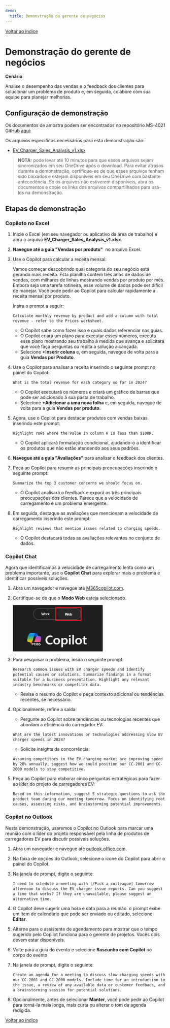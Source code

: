 ```yaml
---
demo:
  title: Demonstração do gerente de negócios
---
```


[Voltar ao índice](https://microsoftlearning.github.io/MS-4021-Copilot-Immersion-Experience/)

# Demonstração do gerente de negócios

**Cenário**:

Analise o desempenho das vendas e o feedback dos clientes para solucionar um problema de produto e, em seguida, colabore com sua equipe para planejar melhorias.

## Configuração de demonstração

Os documentos de amostra podem ser encontrados no repositório MS-4021 GitHub [aqui](https://github.com/MicrosoftLearning/MS-4021-Copilot-Immersion-Experience/tree/master/ResourceFiles):

Os arquivos específicos necessários para esta demonstração são:

- [EV_Charger_Sales_Analysis_v1.xlsx](https://github.com/MicrosoftLearning/MS-4021-Copilot-Immersion-Experience/raw/master/ResourceFiles/EV_Charger_Sales_Analysis_v1.xlsx)

> **NOTA:** pode levar até 10 minutos para que esses arquivos sejam sincronizados em seu OneDrive após o download. Para evitar atrasos durante a demonstração, certifique-se de que esses arquivos tenham sido baixados e estejam disponíveis em seu OneDrive com bastante antecedência. Se os arquivos não estiverem disponíveis, abra os documentos e copie os links dos arquivos compartilhados para usá-los na demonstração.

## Etapas de demonstração

### Copiloto no Excel

1. Inicie o Excel (em seu navegador ou aplicativo da área de trabalho) e abra o arquivo **EV_Charger_Sales_Analysis_v1.xlsx**.

1. **Navegue até a guia "Vendas por produto"**  no arquivo Excel.

1. Use o Copilot para calcular a receita mensal:  

   Vamos começar descobrindo qual categoria do seu negócio está gerando mais receita. Esta planilha contém três anos de dados de vendas, com milhares de linhas mostrando vendas por produto por mês. Embora seja uma tarefa rotineira, esse volume de dados pode ser difícil de manejar. Você pode pedir ao Copilot para calcular rapidamente a receita mensal por produto.

   Insira o prompt a seguir:

   ```text
   Calculate monthly revenue by product and add a column with total revenue - refer to the Prices worksheet.
   ```

    - O Copilot sabe como fazer isso e quais dados referenciar nas guias.
    - O Copilot criará um plano para executar esses números, executa esse plano mostrando seu trabalho à medida que avança e solicitará que você faça perguntas ou repita a solução alcançada.
    - Selecione **+Inserir coluna** e, em seguida, navegue de volta para a guia **Vendas por Produto**.

1. Use o Copilot para analisar a receita inserindo o seguinte prompt no painel do Copilot:

    ```text
    What is the total revenue for each category so far in 2024?
    ```

    - O Copilot executará os números e criará um gráfico de barras que pode ser adicionado à sua pasta de trabalho.
    - Selecione **+Adicionar a uma nova folha** e, em seguida, navegue de volta para a guia **Vendas por produto**.

1. Agora, use o Copilot para destacar produtos com vendas baixas inserindo este prompt:

    ```text
    Highlight rows where the value in column H is less than $100K.
    ```

    - O Copilot aplicará formatação condicional, ajudando-o a identificar os produtos que não estão atendendo aos seus padrões.

1. **Navegue até a guia "Avaliações"** para analisar o feedback dos clientes.

1. Peça ao Copilot para resumir as principais preocupações inserindo o seguinte prompt:

    ```text
    Summarize the top 3 customer concerns we should focus on.
    ```

    - O Copilot analisará o feedback e exporá as três principais preocupações dos clientes. Parece que a velocidade de carregamento é um problema emergente.

1. Em seguida, destaque as avaliações que mencionam a velocidade de carregamento inserindo este prompt:

    ```text
    Highlight reviews that mention issues related to charging speeds.
    ```

    - O Copilot destacará todas as avaliações relevantes no conjunto de dados.

### Copilot Chat

Agora que identificamos a velocidade de carregamento lenta como um problema importante, use o **Copilot Chat** para explorar mais o problema e identificar possíveis soluções.

1. Abra um navegador e navegue até [M365copilot.com](https://m365copilot.com/).  

1. Certifique-se de que o **Modo Web** esteja selecionado.  

    ![captura de tela mostrando a guia do modo web.](../Prompts/Media/web-mode.png)

1. Para pesquisar o problema, insira o seguinte prompt:
  
    ```text
    Research common issues with EV charger speeds and identify potential causes or solutions. Summarize findings in a format suitable for a business presentation. Highlight any relevant industry benchmarks or competitor data.
    ```

   - Revise o resumo do Copilot e peça contexto adicional ou tendências recentes, se necessário.  

1. Opcionalmente, refine a saída:
   - Pergunte ao Copilot sobre tendências ou tecnologias recentes que abordam a eficiência do carregador EV:

    ```text
    What are the latest innovations or technologies addressing slow EV charger speeds in 2024?
    ```

   - Solicite insights da concorrência:

    ```text
    Assuming competitors in the EV charging market are improving speed by 20% annually, suggest how we could position our CC-2001 and CC-2000 models to stay competitive.
    ```

1. Peça ao Copilot para elaborar cinco perguntas estratégicas para fazer ao líder do projeto de carregadores EV:

    ```text
    Based on this information, suggest 5 strategic questions to ask the product team during our meeting tomorrow. Focus on identifying root causes, assessing risks, and brainstorming potential improvements.
    ```

### Copilot no Outlook

Nesta demonstração, usaremos o Copilot no Outlook para marcar uma reunião com o líder do projeto responsável pela linha de produtos de carregadores EV para discutir possíveis soluções.

1. Abra um navegador e navegue até [outlook.office.com](https://outlook.office.com.com/).

1. Na faixa de opções do Outlook, selecione o ícone do Copilot para abrir o painel do Copilot.

1. Na janela de prompt, digite o seguinte:

    ```text
    I need to schedule a meeting with [/Pick a colleague] tomorrow afternoon to discuss the EV charger issue reports. Can you suggest a time that works? If they are unavailable, please suggest an alternative time.
    ```

1. O Copilot deve sugerir uma hora e data para a reunião. o prompt exibe um item de calendário que pode ser enviado ou editado, selecione **Editar**.

1. Alterne para o assistente de agendamento para mostrar que o tempo sugerido pelo Copilot funciona para o gerente de projetos. Vocês dois devem estar disponíveis.

1. Volte para a guia do evento e selecione **Rascunho com Copilot** no corpo do evento

1. Na janela de prompt, digite o seguinte:

    ```text
    Create an agenda for a meeting to discuss slow charging speeds with our CC-2001 and CC-2000 models. Include time for an introduction to the issue, a review of any available data or customer feedback, and a brainstorming session for potential solutions.  
    ```

1. Opcionalmente, antes de selecionar **Manter**, você pode pedir ao Copilot para torná-la mais longa, mais curta ou alterar o tom da agenda redigida.

[Voltar ao índice](https://microsoftlearning.github.io/MS-4021-Copilot-Immersion-Experience/)
